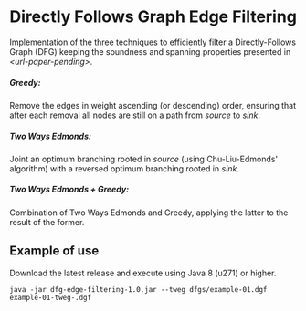 # Directly Follows Graph Edge Filtering

Implementation of the three techniques to efficiently filter a Directly-Follows Graph (DFG) keeping the soundness and spanning properties presented in *\<url-paper-pending\>*.

##### Greedy:

Remove the edges in weight ascending (or descending) order, ensuring that after each removal all nodes are still on a path from *source* to *sink*.

##### Two Ways Edmonds:

Joint an optimum branching rooted in *source* (using Chu-Liu-Edmonds' algorithm) with a reversed optimum branching rooted in *sink*.

##### Two Ways Edmonds + Greedy:

Combination of Two Ways Edmonds and Greedy, applying the latter to the result of the former.

## Example of use

Download the latest release and execute using Java 8 (u271) or higher.

```java -jar dfg-edge-filtering-1.0.jar --tweg dfgs/example-01.dgf example-01-tweg-.dgf```

